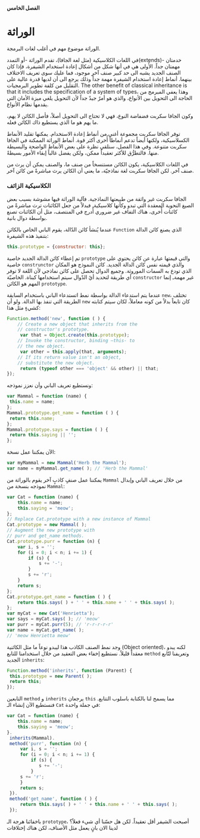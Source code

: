 #### الفصل الخامس

# الوراثة

الوراثة موضوع مهم في أغلب لغات البرمجة.

في اللغات الكلاسيكية (مثل لغة الجافا)، تقدم الوراثة -أو التمدد(extends)- خدمتان مهمتان جداً. الأُولى هي في أنها شكل من أشكال إعادة استخدام الشيفرة، فإذا كان الصنف الجديد يشبه الى حد كبير صنف آخر موجود، فما عليك سوى تعريف الاختلاف بينهما. أنماط إعادة استخدام الشيفرة مهمة جداً وذلك يرجع الى أن لديها قدرة عالية على التقليل من كلفة تطوير البرمجيات. The other benefit of classical inheritance is that it includes the specification of a system of types، وهذا يعفي المبرمج من الحاجة الى  التحويل بين الأنواع، والذي هو أمرٌ جيدٌ جداً ﻷن التحويل يلغي ميزة الأمان التي يقدمها نظام الأنواع.

وكون الجافا سكربت فضفاضة النوع، فهي لا تحتاج الى التحويل أصلاً، فأصل الكائن لا يهم، ما يهم هو ما الذي يستطيع ذاك الكائن فعله.

توفر الجافا سكربت مجموعة أغنى من أنماط إعادة الاستخدام. يمكنها تقليد الأنماط الكسلاسيكية، ولكنها أيضاً تدعم أنماطاً أُخرى أكثر قوة. أنماط الوراثة الممكنة في الجافا سكربت متنوعة. وفي هذا الفصل، سنلقي نظرة على بعض الأنماط الواضحة والبسيطة منها. فالتطرُّق للأكثر تعقيداً ممكن، ولكن يفضل غالباً إبقاء الأمور بسيطةً.

في اللغات الكلاسيكية، يكون الكائن مستنسخاً من صنف ما، والصنف يمكن أن يرث من صنف آخر. لكن الجافا سكربت لغة نماذجيّة، ما يعني أن الكائن يرث مباشرةً من كائن آخر.

### الكلاسيكية الزائف

الجافا سكربت غير واثقة من طبيعتها النماذجية. فآلية الوراثة فيها مشوشة بسبب بعض الصيغ النحوية المعقدة التي تبدو وكأنها كلاسيكية. فبدلاً من جعل الكائنات ترث مباشرةً من كائنات أُخرى، هناك التفاف غير ضروري أٌدرج في المنتصف، مثل أن الكائنات تصنع بواسطة دوال بانية.

عندما يُنشأ كائن الدّالة، يقوم الباني الخاص بالكائن `Function` الذي يصنع كائن الدالة بتنفيذ هذه الشيفرة: 

```javascript
this.prototype = {constructor: this};
```

تم إعطاء كائن الدالة الجديد خاصية `prototype` والتي قيمتها عبارة عن كائن يحتوي على خاصية `construnctor` والذي قيمته نفس كائن الدالة الجديد. كائن النموذج هو المكان الذي تودع به السمات الموروثة. وجميع الدوال تحصل على كائن نماذجي لأن اللغة لا توفر أي طريقة لتحديد أيُ الدّوال سيتم استخدامها كبناة. الخاصيّة `constructor` غير مهمةـ إنما المهم هو الكائن `prototype`. 

عندما يتم استدعاء الدالة بواسطة نمط اتستدعاء الباني باستخدام السابقة `new`، تختلف الطريقة التي تنفذ بها الدالة. ولو أن `new` كان تابعاً بدلاً من كونه معاملاً، لكان سيتم كتابته كشيءٍ مثل هذا: 

````javascript
Function.method('new', function ( ) {
    // Create a new object that inherits from the
    // constructor's prototype.
     var that = Object.create(this.prototype);
    // Invoke the constructor, binding –this- to
    // the new object.
     var other = this.apply(that, arguments);
    // If its return value isn't an object,
    // substitute the new object.
     return (typeof other === 'object' && other) || that;
});
````

ونستطيع تعريف الباني وأن نعزز نموذجه:

```javascript
var Mammal = function (name) {
 this.name = name;
};
Mammal.prototype.get_name = function ( ) {
 return this.name;
};
Mammal.prototype.says = function ( ) {
 return this.saying || '';
};
```

الآن يمكننا عمل نسخة:

```javascript
var myMammal = new Mammal('Herb the Mammal');
var name = myMammal.get_name( ); // 'Herb the Mammal'
```

يمكننا عمل صنفٍ كاذبٍ آخر يقوم بالوراثة من `Mammal` من خلال تعريف الباني وإبدال نموذجه بنسخة من `Mammal`:

```javascript
var Cat = function (name) {
    this.name = name;
	this.saying = 'meow';
};
// Replace Cat.prototype with a new instance of Mammal
Cat.prototype = new Mammal( );
// Augment the new prototype with
// purr and get_name methods.
Cat.prototype.purr = function (n) {
    var i, s = '';
    for (i = 0; i < n; i += 1) {
        if (s) {
            s += '-';
        }
        s += 'r';
    }
    return s;
};
Cat.prototype.get_name = function ( ) {
	return this.says( ) + ' ' + this.name + ' ' + this.says( );
};
var myCat = new Cat('Henrietta');
var says = myCat.says( ); // 'meow'
var purr = myCat.purr(5); // 'r-r-r-r-r'
var name = myCat.get_name( );
// 'meow Henrietta meow'
```

وجد نمط الصنف الكاذب هذا ليبدو نوعاً ما مثل الكائنية (Object oriented)، لكنه يبدو معقداً قليلاً. نستطيع إخفاء بعض التعقيد من خلال استخدامنا للتابع `method` وتعريفنا لتّابع الجديد `inherits`:

```javascript
Function.method('inherits', function (Parent) {
 this.prototype = new Parent( );
 return this;
});
```

التابعين `method` و `inherits` يرجعان `this` مما يسمح لنا بالكتابة باسلوب التتابع. فنستطيع الآن إنشاء الـ `Cat` في جملة واحدة:

```javascript
var Cat = function (name) {
    this.name = name;
    this.saying = 'meow';
}.
 inherits(Mammal).
 method('purr', function (n) {
     var i, s = '';
     for (i = 0; i < n; i += 1) {
         if (s) {
         	s += '-';
         }
     s += 'r';
     }
     return s;
 }).
 method('get_name', function ( ) {
	 return this.says( ) + ' ' + this.name + ' ' + this.says( );
 });	
```

باخفائنا هرجة الـ `prototype`، أصبحت الشيفر أقل تعقيداً. لكن هل حسّنا أي شيء فعلاً؟ لدينا الان بانٍ يعمل مثل الأصناف، لكن هناك إختلافات

